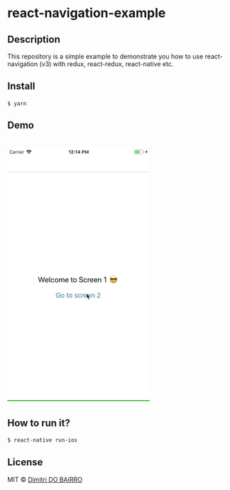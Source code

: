 # react-navigation-example

## Description

This repository is a simple example to demonstrate you how to use react-navigation (v3) with redux, react-redux, react-native etc. 

## Install

```
$ yarn
```

## Demo

# [![react-navigation-example](demo/demo.gif)](https://github.com/rimiti/react-navigation-example)


## How to run it?

```bash
$ react-native run-ios
```

## License
MIT © [Dimitri DO BAIRRO](https://github.com/rimiti/react-navigation-example/blob/master/LICENSE)

